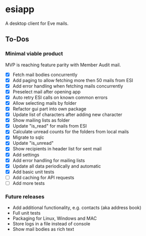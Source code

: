 # esiapp

A desktop client for Eve mails.

## To-Dos

### Minimal viable product

MVP is reaching feature parity with Member Audit mail.

- [x] Fetch mail bodies concurrently
- [x] Add paging to allow fetching more then 50 mails from ESI
- [x] Add error handling when fetching mails concurrently
- [x] Preselect mail after opening app
- [x] Auto retry ESI calls on known common errors
- [x] Allow selecting mails by folder
- [x] Refactor gui part into own package
- [x] Update list of characters after adding new character
- [x] Show mailing lists as folder
- [x] Update "is_read" for mails from ESI
- [x] Calculate unread counts for the folders from local mails
- [x] Migrate to sqlc
- [x] Update "is_unread"
- [x] Show recipients in header list for sent mail
- [x] Add settings
- [x] Add error handling for mailing lists
- [x] Update all data periodically and automatic
- [x] Add basic unit tests
- [ ] Add caching for API requests
- [ ] Add more tests

### Future releases

- Add additional functionality, e.g. contacts (aka address book)
- Full unit tests
- Packaging for Linux, Windows and MAC
- Store logs in a file instead of console
- Show mail bodies as rich text
